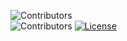 ![Contributors](https://contrib.rocks/image?repo=ArisenEngine/Engine)<br>
![Contributors](https://img.shields.io/github/contributors/ArisenEngine/Engine)
[![License](https://img.shields.io/github/license/ArisenEngine/Engine)](https://github.com/ArisenEngine/Engine/blob/main/LICENSE)
